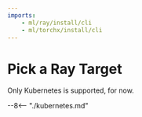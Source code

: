 ```yaml
---
imports:
    - ml/ray/install/cli
    - ml/torchx/install/cli
---
```


# Pick a Ray Target

Only Kubernetes is supported, for now.

--8<-- "./kubernetes.md"
